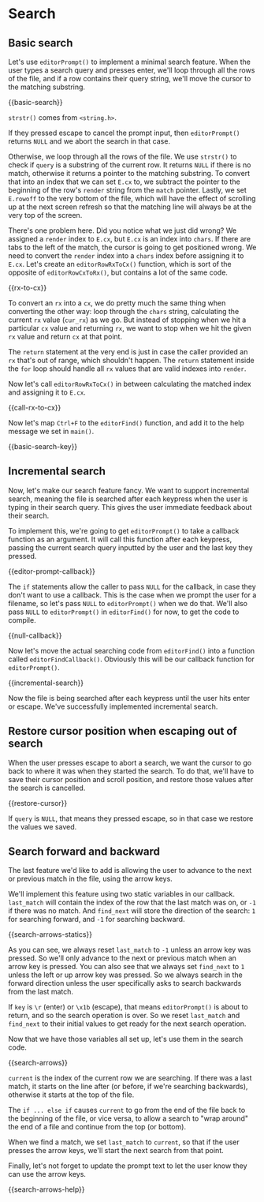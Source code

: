 # Search

## Basic search

Let's use `editorPrompt()` to implement a minimal search feature. When the user
types a search query and presses enter, we'll loop through all the rows of the
file, and if a row contains their query string, we'll move the cursor to the
matching substring.

{{basic-search}}

`strstr()` comes from `<string.h>`.

If they pressed escape to cancel the prompt input, then `editorPrompt()`
returns `NULL` and we abort the search in that case.

Otherwise, we loop through all the rows of the file. We use `strstr()` to check
if `query` is a substring of the current row. It returns `NULL` if there is no
match, otherwise it returns a pointer to the matching substring. To convert
that into an index that we can set `E.cx` to, we subtract the pointer to the
beginning of the row's `render` string from the `match` pointer. Lastly, we
set `E.rowoff` to the very bottom of the file, which will have the effect of
scrolling up at the next screen refresh so that the matching line will always
be at the very top of the screen.

There's one problem here. Did you notice what we just did wrong? We assigned a
`render` index to `E.cx`, but `E.cx` is an index into `chars`. If there are
tabs to the left of the match, the cursor is going to get positioned wrong. We
need to convert the `render` index into a `chars` index before assigning it to
`E.cx`. Let's create an `editorRowRxToCx()` function, which is sort of the
opposite of `editorRowCxToRx()`, but contains a lot of the same code.

{{rx-to-cx}}

To convert an `rx` into a `cx`, we do pretty much the same thing when
converting the other way: loop through the `chars` string, calculating the
current `rx` value (`cur_rx`) as we go. But instead of stopping when we hit a
particular `cx` value and returning `rx`, we want to stop when we hit the
given `rx` value and return `cx` at that point.

The `return` statement at the very end is just in case the caller provided an
`rx` that's out of range, which shouldn't happen. The `return` statement inside
the `for` loop should handle all `rx` values that are valid indexes into
`render`.

Now let's call `editorRowRxToCx()` in between calculating the matched index and
assigning it to `E.cx`.

{{call-rx-to-cx}}

Now let's map `Ctrl+F` to the `editorFind()` function, and add it to the help
message we set in `main()`.

{{basic-search-key}}

## Incremental search

Now, let's make our search feature fancy. We want to support incremental
search, meaning the file is searched after each keypress when the user is
typing in their search query. This gives the user immediate feedback about
their search.

To implement this, we're going to get `editorPrompt()` to take a callback
function as an argument. It will call this function after each keypress,
passing the current search query inputted by the user and the last key they
pressed.

{{editor-prompt-callback}}

The `if` statements allow the caller to pass `NULL` for the callback, in case
they don't want to use a callback. This is the case when we prompt the user
for a filename, so let's pass `NULL` to `editorPrompt()` when we do that. We'll
also pass `NULL` to `editorPrompt()` in `editorFind()` for now, to get the code
to compile.

{{null-callback}}

Now let's move the actual searching code from `editorFind()` into a function
called `editorFindCallback()`. Obviously this will be our callback function for
`editorPrompt()`.

{{incremental-search}}

Now the file is being searched after each keypress until the user hits enter or
escape. We've successfully implemented incremental search.

## Restore cursor position when escaping out of search

When the user presses escape to abort a search, we want the cursor to go back
to where it was when they started the search. To do that, we'll have to save
their cursor position and scroll position, and restore those values after the
search is cancelled.

{{restore-cursor}}

If `query` is `NULL`, that means they pressed escape, so in that case we
restore the values we saved.

## Search forward and backward

The last feature we'd like to add is allowing the user to advance to the next
or previous match in the file, using the arrow keys.

We'll implement this feature using two static variables in our callback.
`last_match` will contain the index of the row that the last match was on, or
`-1` if there was no match. And `find_next` will store the direction of the
search: `1` for searching forward, and `-1` for searching backward.

{{search-arrows-statics}}

As you can see, we always reset `last_match` to `-1` unless an arrow key was
pressed. So we'll only advance to the next or previous match when an arrow key
is pressed. You can also see that we always set `find_next` to `1` unless the
left or up arrow key was pressed. So we always search in the forward direction
unless the user specifically asks to search backwards from the last match.

If `key` is `\r` (enter) or `\x1b` (escape), that means `editorPrompt()` is
about to return, and so the search operation is over. So we reset `last_match`
and `find_next` to their initial values to get ready for the next search
operation.

Now that we have those variables all set up, let's use them in the search code.

{{search-arrows}}

`current` is the index of the current row we are searching. If there was a last
match, it starts on the line after (or before, if we're searching backwards),
otherwise it starts at the top of the file.

The `if ... else if` causes `current` to go from the end of the file back to
the beginning of the file, or vice versa, to allow a search to "wrap around"
the end of a file and continue from the top (or bottom).

When we find a match, we set `last_match` to `current`, so that if the user
presses the arrow keys, we'll start the next search from that point.

Finally, let's not forget to update the prompt text to let the user know they
can use the arrow keys.

{{search-arrows-help}}

